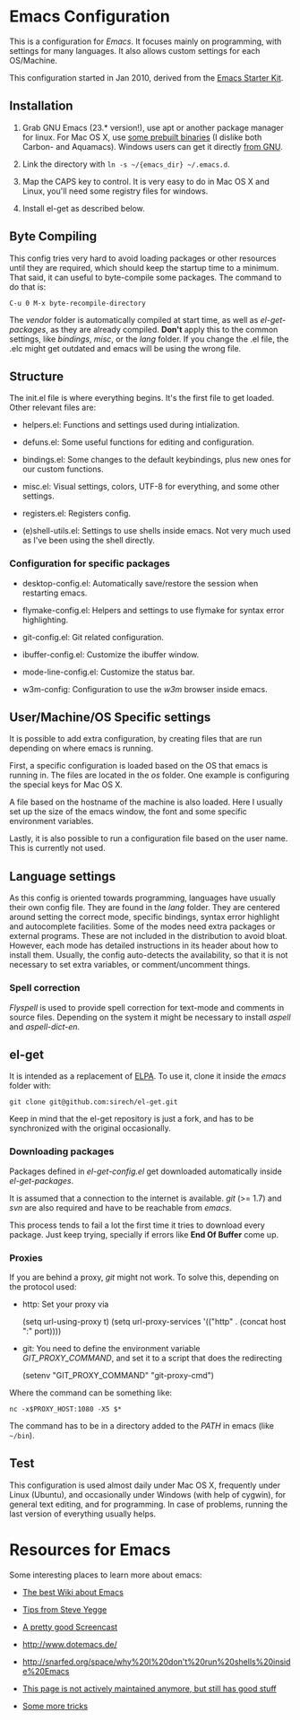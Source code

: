 # Emacs Configuration

This is a configuration for _Emacs_. It focuses mainly on programming,
with settings for many languages. It also allows custom settings for
each OS/Machine.

This configuration started in Jan 2010, derived from the [Emacs
Starter Kit](http://github.com/technomancy/emacs-starter-kit/).

## Installation

1. Grab GNU Emacs (23.* version!), use apt or another package manager
for linux. For Mac OS X, use [some prebuilt
binaries](http://emacsformacosx.com/) (I dislike both Carbon- and
Aquamacs). Windows users can get it directly [from
GNU](http://ftp.gnu.org/pub/gnu/emacs/windows/emacs-23.1-bin-i386.zip).

2. Link the directory with `ln -s ~/{emacs_dir} ~/.emacs.d`.

3. Map the CAPS key to control. It is very easy to do in Mac OS X and
Linux, you'll need some registry files for windows.

4. Install el-get as described below.

## Byte Compiling

This config tries very hard to avoid loading packages or other
resources until they are required, which should keep the startup time
to a minimum. That said, it can useful to byte-compile some
packages. The command to do that is:

`C-u 0 M-x byte-recompile-directory`

The _vendor_ folder is automatically compiled at start time, as well
as _el-get-packages_, as they are already compiled. __Don't__ apply
this to the common settings, like _bindings_, _misc_, or the _lang_
folder. If you change the .el file, the .elc might get outdated and
emacs will be using the wrong file.

## Structure

The init.el file is where everything begins. It's the first file to
get loaded. Other relevant files are:

* helpers.el: Functions and settings used during intialization.

* defuns.el: Some useful functions for editing and configuration.

* bindings.el: Some changes to the default keybindings, plus new ones
  for our custom functions.

* misc.el: Visual settings, colors, UTF-8 for everything, and some
  other settings.

* registers.el: Registers config.

* (e)shell-utils.el: Settings to use shells inside emacs. Not very
  much used as I've been using the shell directly.

### Configuration for specific packages

* desktop-config.el: Automatically save/restore the session when
  restarting emacs.

* flymake-config.el: Helpers and settings to use flymake for syntax
  error highlighting.

* git-config.el: Git related configuration.

* ibuffer-config.el: Customize the ibuffer window.

* mode-line-config.el: Customize the status bar.

* w3m-config: Configuration to use the _w3m_ browser inside emacs.

## User/Machine/OS Specific settings

It is possible to add extra configuration, by creating files that are
run depending on where emacs is running.

First, a specific configuration is loaded based on the OS that emacs is
running in. The files are located in the _os_ folder. One example is
configuring the special keys for Mac OS X.

A file based on the hostname of the machine is also loaded. Here I
usually set up the size of the emacs window, the font and some
specific environment variables.

Lastly, it is also possible to run a configuration file based on the
user name. This is currently not used.

## Language settings

As this config is oriented towards programming, languages have usually
their own config file. They are found in the _lang_ folder. They are
centered around setting the correct mode, specific bindings, syntax
error highlight and autocomplete facilities. Some of the modes need
extra packages or external programs. These are not included in the
distribution to avoid bloat. However, each mode has detailed
instructions in its header about how to install them. Usually, the
config auto-detects the availability, so that it is not necessary to
set extra variables, or comment/uncomment things.

### Spell correction

_Flyspell_ is used to provide spell correction for text-mode and
comments in source files. Depending on the system it might be
necessary to install _aspell_ and _aspell-dict-en_.

## el-get

It is intended as a replacement of [ELPA](http://tromey.com/elpa). To
use it, clone it inside the _emacs_ folder with:

`git clone git@github.com:sirech/el-get.git`

Keep in mind that the el-get repository is just a fork, and has to be
synchronized with the original occasionally.

### Downloading packages

Packages defined in _el-get-config.el_ get downloaded automatically
inside _el-get-packages_.

It is assumed that a connection to the internet is available. _git_
(>= 1.7) and _svn_ are also required and have to be reachable from
_emacs_.

This process tends to fail a lot the first time it tries to download
every package. Just keep trying, specially if errors like **End Of
Buffer** come up.

### Proxies

If you are behind a proxy, _git_ might not work. To solve this,
depending on the protocol used:

* http: Set your proxy via

    (setq url-using-proxy t)
    (setq url-proxy-services
      '(("http" . (concat host ":" port))))

* git: You need to define the environment variable
  _GIT_PROXY_COMMAND_, and set it to a script that does the
  redirecting
  
    (setenv "GIT_PROXY_COMMAND" "git-proxy-cmd")
    
Where the command can be something like:

    nc -x$PROXY_HOST:1080 -X5 $*
    
The command has to be in a directory added to the _PATH_ in emacs
(like `~/bin`).

## Test

This configuration is used almost daily under Mac OS X, frequently
under Linux (Ubuntu), and occasionally under Windows (with help of
cygwin), for general text editing, and for programming. In case of
problems, running the last version of everything usually helps.

# Resources for Emacs

Some interesting places to learn more about emacs:

* [The best Wiki about Emacs](www.emacswiki.org)

* [Tips from Steve
  Yegge](http://steve.yegge.googlepages.com/effective-emacs)

* [A pretty good Screencast](http://peepcode.com/products/meet-emacs)

* http://www.dotemacs.de/

* http://snarfed.org/space/why%20I%20don't%20run%20shells%20inside%20Emacs
  
* [This page is not actively maintained anymore, but still has good
  stuff](http://emacsblog.org/)
  
* [Some more tricks](http://sachachua.com/wp/category/emacs/)
